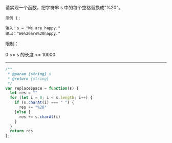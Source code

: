 请实现一个函数，把字符串 s 中的每个空格替换成"%20"。



```
示例 1：

输入：s = "We are happy."
输出："We%20are%20happy."
```



限制：

0 <= s 的长度 <= 10000

---

```javascript
/**
 * @param {string} s
 * @return {string}
 */
var replaceSpace = function(s) {
  let res = ""
  for (let i = 0; i < s.length; i++) {
    if (s.charAt(i) === " ") {
      res += "%20"
    }else {
      res += s.charAt(i)
    }
  }
  return res
};
```

